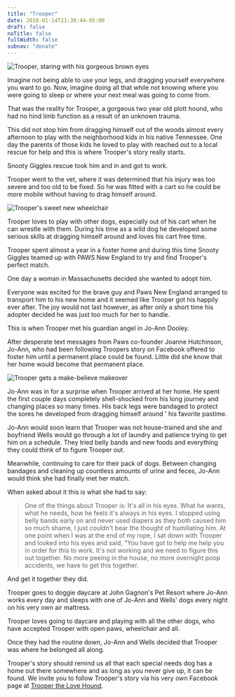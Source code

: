 ```yaml
---
title: "Trooper"
date: 2018-01-14T21:38:44-05:00
draft: false
noTitle: false
fullWidth: false
subnav: "donate"
---
```


<p class="text-center"><img class="img-photo" alt="Trooper, staring with his gorgeous brown eyes" src="/img/owen-fund/trooper-eyes.jpg"></p>

Imagine not being able to use your legs, and dragging yourself everywhere you want to go. Now, imagine doing all that while not knowing where you were going to sleep or where your next meal was going to come from.

That was the reality for Trooper, a gorgeous two year old plott hound, who had no hind limb function as a result of an unknown trauma.

This did not stop him from dragging himself out of the woods almost every afternoon to play with the neighborhood kids in his native Tennessee. One day the parents of those kids he loved to play with reached out to a local rescue for help and this is where Trooper's story really starts.

Snooty Giggles rescue took him and in and got to work.

Trooper went to the vet, where it was determined that his injury was too severe and too old to be fixed. So he was fitted with a cart so he could be more mobile without having to drag himself around.

<p class="text-center"><img class="img-photo" alt="Trooper's sweet new wheelchair" src="/img/owen-fund/trooper-wheels.jpg"></p>

Trooper loves to play with other dogs, especially out of his cart when he can wrestle with them. During his time as a wild dog he developed some serious skills at dragging himself around and loves his cart free time.

Trooper spent almost a year in a foster home and during this time Snooty Giggles teamed up with PAWS New England to try and find Trooper's perfect match.

One day a woman in Massachusetts decided she wanted to adopt him.

Everyone was excited for the brave guy and Paws New England arranged to transport him to his new home and it seemed like Trooper got his happily ever after. The joy would not last however, as after only a short time his adopter decided he was just too much for her to handle.

This is when Trooper met his guardian angel in Jo-Ann Dooley.

After desperate text messages from Paws co-founder Joanne Hutchinson, Jo-Ann, who had been following Troopers story on Facebook offered to foster him until a permanent place could be found. Little did she know that her home would become that permanent place.

<p class="text-center"><img class="img-photo" alt="Trooper gets a make-believe makeover" src="/img/owen-fund/trooper-cuddles.jpg"></p>

Jo-Ann was in for a surprise when Trooper arrived at her home. He spent the first couple days completely shell-shocked from his long journey and changing places so many times. His back legs were bandaged to protect the sores he developed from dragging himself around ' his favorite pastime.

Jo-Ann would soon learn that Trooper was not house-trained and she and boyfriend Wells would go through a lot of laundry and patience trying to get him on a schedule. They tried belly bands and new foods and everything they could think of to figure Trooper out.

Meanwhile, continuing to care for their pack of dogs. Between changing bandages and cleaning up countless amounts of urine and feces, Jo-Ann would think she had finally met her match.

When asked about it this is what she had to say:

> One of the things about Trooper is: It's all in his eyes. What he wants, what he needs, how he feels it's always in his eyes. I stopped using belly bands early on and never used diapers as they both caused him so much shame, I just couldn't bear the thought of humiliating him. At one point when I was at the end of my rope, I sat down with Trooper and looked into his eyes and said, "You have got to help me help you in order for this to work. It's not working and we need to figure this out together. No more peeing in the house, no more overnight poop accidents, we have to get this together.

And get it together they did.

Trooper goes to doggie daycare at John Gagnon's Pet Resort where Jo-Ann works every day and sleeps with one of Jo-Ann and Wells' dogs every night on his very own air mattress.

Trooper loves going to daycare and playing with all the other dogs, who have accepted Trooper with open paws, wheelchair and all.

Once they had the routine down, Jo-Ann and Wells decided that Trooper was where he belonged all along.

Trooper's story should remind us all that each special needs dog has a home out there somewhere and as long as you never give up, it can be found. We invite you to follow Trooper's story via his very own Facebook page at <a href="https://www.facebook.com/trooperthelovehound">Trooper the Love Hound</a>.